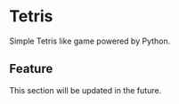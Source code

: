 # Tetris
 Simple Tetris like game powered by Python.

## Feature
This section will be updated in the future.
